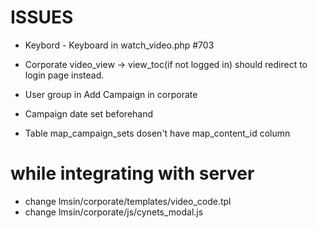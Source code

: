 # ISSUES

* Keybord - Keyboard in watch_video.php #703


* Corporate video_view -> view_toc(if not logged in) should redirect to login page instead.
 
* User group in Add Campaign in corporate
* Campaign date set beforehand
* Table map_campaign_sets dosen't have map_content_id column



# while integrating with server
* change lmsin/corporate/templates/video_code.tpl
* change lmsin/corporate/js/cynets_modal.js 

